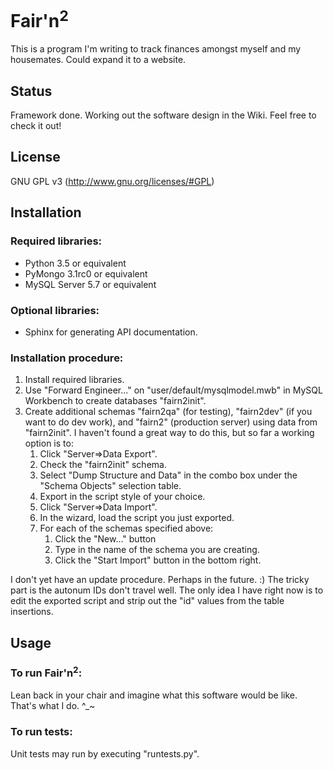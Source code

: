Fair'n<sup>2</sup>
==================
This is a program I'm writing to track finances amongst myself and my housemates.  Could expand it to a website.

Status
------
Framework done.  Working out the software design in the Wiki.  Feel free to check it out!

License
-------
GNU GPL v3 (http://www.gnu.org/licenses/#GPL)

Installation
------------
### Required libraries:
 - Python 3.5 or equivalent
 - PyMongo 3.1rc0 or equivalent
 - MySQL Server 5.7 or equivalent

### Optional libraries:
 - Sphinx for generating API documentation.

### Installation procedure:
1. Install required libraries.
2. Use "Forward Engineer..." on "user/default/mysqlmodel.mwb" in MySQL Workbench
   to create databases "fairn2init".
3. Create additional schemas "fairn2qa" (for testing), "fairn2dev" (if you want
   to do dev work), and "fairn2" (production server) using data from
   "fairn2init". I haven't found a great way to do this, but so far a working
   option is to:
   1. Click "Server=>Data Export".
   2. Check the "fairn2init" schema.
   3. Select "Dump Structure and Data" in the combo box under the "Schema
      Objects" selection table.
   4. Export in the script style of your choice.
   5. Click "Server=>Data Import".
   6. In the wizard, load the script you just exported.
   7. For each of the schemas specified above:
      1. Click the "New..." button
      2. Type in the name of the schema you are creating.
      3. Click the "Start Import" button in the bottom right.
      
I don't yet have an update procedure.  Perhaps in the future.  :)  The tricky
part is the autonum IDs don't travel well.  The only idea I have right now is to
edit the exported script and strip out the "id" values from the table
insertions.

Usage
-----

### To run Fair'n<sup>2</sup>:
Lean back in your chair and imagine what this software would be like.  That's
what I do.  ^_~

### To run tests:
Unit tests may run by executing "runtests.py".
